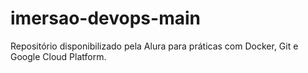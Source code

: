 # imersao-devops-main
Repositório disponibilizado pela Alura para práticas com Docker, Git e Google Cloud Platform.
